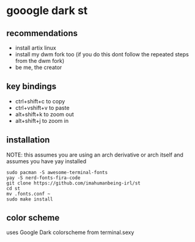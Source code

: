 # gooogle dark st
## recommendations
- install artix linux
- install my dwm fork too (if you do this dont follow the repeated steps from the dwm fork)
- be me, the creator

## key bindings
- ctrl+shift+c to copy
- ctrl+vshift+v to paste
- alt+shift+k to zoom out
- alt+shift+j to zoom in

## installation
NOTE: this assumes you are using an arch derivative or arch itself and assumes you have yay installed
```
sudo pacman -S awesome-terminal-fonts
yay -S nerd-fonts-fira-code
git clone https://github.com/imahumanbeing-irl/st
cd st
mv .fonts.conf ~
sudo make install
```

## color scheme
uses Google Dark colorscheme from terminal.sexy
